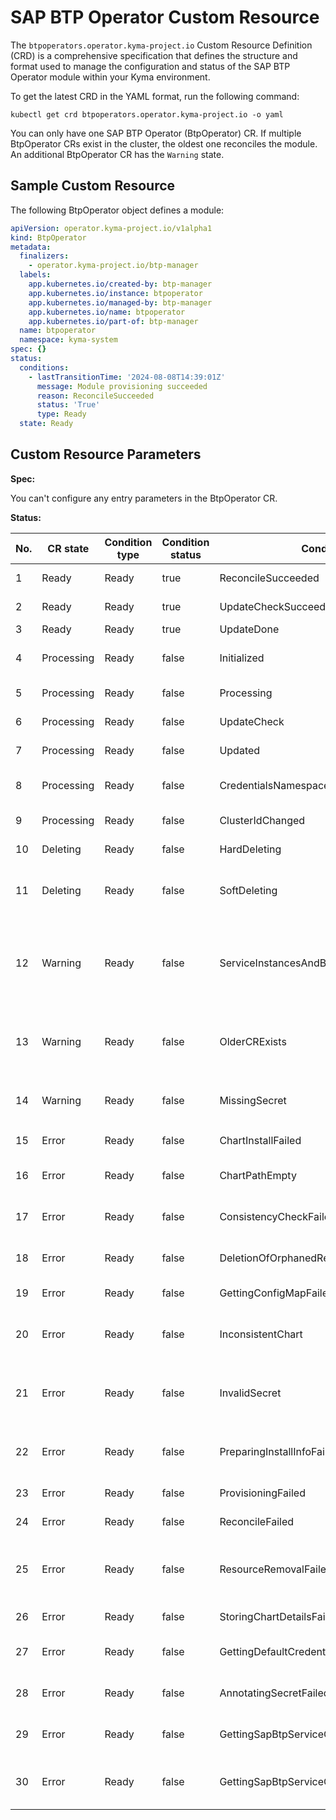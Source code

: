 # SAP BTP Operator Custom Resource

The `btpoperators.operator.kyma-project.io` Custom Resource Definition (CRD) is a comprehensive specification that defines the structure and format used to manage the configuration and status of the SAP BTP Operator module within your Kyma environment.

To get the latest CRD in the YAML format, run the following command:

```shell
kubectl get crd btpoperators.operator.kyma-project.io -o yaml
```
You can only have one SAP BTP Operator (BtpOperator) CR. If multiple BtpOperator CRs exist in the cluster, the oldest one reconciles the module. An additional BtpOperator CR has the `Warning` state.

## Sample Custom Resource

The following BtpOperator object defines a module:

```yaml
apiVersion: operator.kyma-project.io/v1alpha1
kind: BtpOperator
metadata:
  finalizers:
    - operator.kyma-project.io/btp-manager
  labels:
    app.kubernetes.io/created-by: btp-manager
    app.kubernetes.io/instance: btpoperator
    app.kubernetes.io/managed-by: btp-manager
    app.kubernetes.io/name: btpoperator
    app.kubernetes.io/part-of: btp-manager
  name: btpoperator
  namespace: kyma-system
spec: {}
status:
  conditions:
    - lastTransitionTime: '2024-08-08T14:39:01Z'
      message: Module provisioning succeeded
      reason: ReconcileSucceeded
      status: 'True'
      type: Ready
  state: Ready
```

## Custom Resource Parameters

**Spec:** 

You can't configure any entry parameters in the BtpOperator CR.

**Status:**

| No. | CR state   | Condition type | Condition status | Condition reason                                  | Description                                                                         |
|-----|------------|----------------|------------------|---------------------------------------------------|-------------------------------------------------------------------------------------|
| 1   | Ready      | Ready          | true             | ReconcileSucceeded                                | Reconciled successfully                                                             |
| 2   | Ready      | Ready          | true             | UpdateCheckSucceeded                              | Update not required                                                                 |
| 3   | Ready      | Ready          | true             | UpdateDone                                        | Update done                                                                         |
| 4   | Processing | Ready          | false            | Initialized                                       | Initial processing or chart is inconsistent                                         |
| 5   | Processing | Ready          | false            | Processing                                        | Final State after deprovisioning                                                    |
| 6   | Processing | Ready          | false            | UpdateCheck                                       | Checking for updates                                                                |
| 7   | Processing | Ready          | false            | Updated                                           | Resource has been updated                                                           |
| 8   | Processing | Ready          | false            | CredentialsNamespaceChanged                       | Credentials namespace changed                                                       |
| 9   | Processing | Ready          | false            | ClusterIdChanged                                  | Cluster ID changed                                                                  |
| 10  | Deleting   | Ready          | false            | HardDeleting                                      | Trying to hard delete                                                               |
| 11  | Deleting   | Ready          | false            | SoftDeleting                                      | Trying to soft-delete after hard-delete failed                                      |
| 12  | Warning    | Ready          | false            | ServiceInstancesAndBindingsNotCleaned             | Deprovisioning blocked because of ServiceInstances and/or ServiceBindings existence |
| 13  | Warning    | Ready          | false            | OlderCRExists                                     | This CR is not the oldest one so does not represent the module State                |
| 14  | Warning    | Ready          | false            | MissingSecret                                     | `sap-btp-manager` Secret was not found - create proper Secret                       |
| 15  | Error      | Ready          | false            | ChartInstallFailed                                | Failure during chart installation                                                   |
| 16  | Error      | Ready          | false            | ChartPathEmpty                                    | No chart path available for processing                                              |
| 17  | Error      | Ready          | false            | ConsistencyCheckFailed                            | Failure during consistency check                                                    |
| 18  | Error      | Ready          | false            | DeletionOfOrphanedResourcesFailed                 | Deletion of orphaned resources failed                                               |
| 19  | Error      | Ready          | false            | GettingConfigMapFailed                            | Getting ConfigMap failed                                                            |
| 20  | Error      | Ready          | false            | InconsistentChart                                 | Chart is inconsistent, reconciliation initialized                                   |
| 21  | Error      | Ready          | false            | InvalidSecret                                     | `sap-btp-manager` Secret does not contain required data - create proper Secret      |
| 22  | Error      | Ready          | false            | PreparingInstallInfoFailed                        | Error while preparing installation information                                      |
| 23  | Error      | Ready          | false            | ProvisioningFailed                                | Provisioning failed                                                                 |
| 24  | Error      | Ready          | false            | ReconcileFailed                                   | Reconciliation failed                                                               |
| 25  | Error      | Ready          | false            | ResourceRemovalFailed                             | Some resources can still be present due to errors while deprovisioning              |
| 26  | Error      | Ready          | false            | StoringChartDetailsFailed                         | Failure of storing chart details                                                    |
| 27  | Error      | Ready          | false            | GettingDefaultCredentialsSecretFailed             | Getting default credentials Secret failed                                           |
| 28  | Error      | Ready          | false            | AnnotatingSecretFailed                            | Annotating the required Secret failed                                               |
| 29  | Error      | Ready          | false            | GettingSapBtpServiceOperatorConfigMapFailed       | Getting SAP BTP service operator ConfigMap failed                                   |
| 30  | Error      | Ready          | false            | GettingSapBtpServiceOperatorClusterIdSecretFailed | Getting SAP BTP service operator Cluster ID Secret failed                           |
